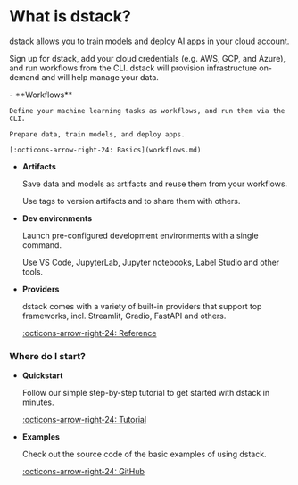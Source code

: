 # What is dstack?

dstack allows you to train models and deploy AI apps in your cloud account.

Sign up for dstack, add your cloud credentials  (e.g. AWS, GCP, and Azure), and run workflows from the CLI.
dstack will provision infrastructure on-demand and will help manage your data.

[//]: # (TODO: Add links to the cards below)

<div class="grid cards" markdown>
- **Workflows** 

    Define your machine learning tasks as workflows, and run them via the CLI.

    Prepare data, train models, and deploy apps.

    [:octicons-arrow-right-24: Basics](workflows.md)

[//]: # (- **On-demand infrastructure** )

[//]: # (    Specify hardware requirements for your workflows as code.)

[//]: # (- **Applications** )

[//]: # (    Deploy AI applications to dstack with a single command.)

- **Artifacts** 

    Save data and models as artifacts and reuse them from your workflows.

    Use tags to version artifacts and to share them with others.

- **Dev environments** 

    Launch pre-configured development environments with a single command.

    Use VS Code, JupyterLab, Jupyter notebooks, Label Studio and other tools.

- **Providers** 

    dstack comes with a variety of built-in providers that support
    top frameworks, incl. Streamlit, Gradio, FastAPI and others.

    [:octicons-arrow-right-24: Reference](providers)
</div>

### Where do I start?

<div class="grid cards" markdown>

- **Quickstart**

    Follow our simple step-by-step tutorial to get started with dstack in minutes.

    [:octicons-arrow-right-24: Tutorial](quickstart.md)

- **Examples**

    Check out the source code of the basic examples of using dstack.

    [:octicons-arrow-right-24: GitHub](https://github.com/dstackai/dstack-examples)

[//]: # (- [**Workflows**]&#40;workflows.md&#41;)

[//]: # (    Learn about workflows, how to define them for your project, and how to run them va the CLI.)

[//]: # (- [**Setup**]&#40;setup.md&#41;)

[//]: # (    Learn how to install the CLI, add your cloud and Git credentials, and configure secret variables.)

</div>